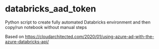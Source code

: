 # databricks_aad_token
Python script to create fully automated Databricks environment and then copy/run notebook without manual steps

Based on https://cloudarchitected.com/2020/01/using-azure-ad-with-the-azure-databricks-api/
